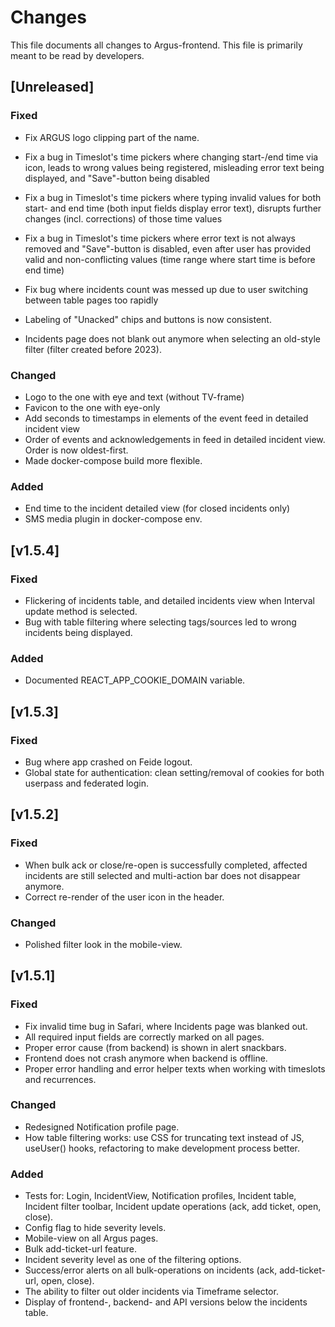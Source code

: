 # Changes
This file documents all changes to Argus-frontend. This file is primarily meant to be read by developers.

## [Unreleased]

### Fixed
- Fix ARGUS logo clipping part of the name.
- Fix a bug in Timeslot's time pickers where changing start-/end time via icon, leads to wrong values being registered, misleading error text being displayed, and "Save"-button being disabled 
- Fix a bug in Timeslot's time pickers where typing invalid values for both start- and end time (both input fields display error text), disrupts further changes (incl. corrections) of those time values
- Fix a bug in Timeslot's time pickers where error text is not always removed and "Save"-button is disabled, even after user has provided valid and non-conflicting values (time range where start time is before end time) 
- Fix bug where incidents count was messed up due to user switching between table pages too rapidly

- Labeling of "Unacked" chips and buttons is now consistent.
- Incidents page does not blank out anymore when selecting an old-style filter (filter created before 2023).


### Changed
- Logo to the one with eye and text (without TV-frame)
- Favicon to the one with eye-only
- Add seconds to timestamps in elements of the event feed in detailed incident view
- Order of events and acknowledgements in feed in detailed incident view. Order is now oldest-first.
- Made docker-compose build more flexible.


### Added
- End time to the incident detailed view (for closed incidents only)
- SMS media plugin in docker-compose env.




## [v1.5.4]
### Fixed
- Flickering of incidents table, and detailed incidents view when Interval update method is selected.
- Bug with table filtering where selecting tags/sources led to wrong incidents being displayed.

### Added
- Documented REACT_APP_COOKIE_DOMAIN variable.

## [v1.5.3]
### Fixed
- Bug where app crashed on Feide logout.
- Global state for authentication: clean setting/removal of cookies for both userpass and federated login.



## [v1.5.2]
### Fixed
- When bulk ack or close/re-open is successfully completed, affected incidents are still selected and multi-action bar does not disappear anymore.
- Correct re-render of the user icon in the header.

### Changed
- Polished filter look in the mobile-view.



## [v1.5.1]
### Fixed
- Fix invalid time bug in Safari, where Incidents page was blanked out.
- All required input fields are correctly marked on all pages.
- Proper error cause (from backend) is shown in alert snackbars.
- Frontend does not crash anymore when backend is offline.
- Proper error handling and error helper texts when working with timeslots and recurrences.

### Changed
- Redesigned Notification profile page.
- How table filtering works: use CSS for truncating text instead of JS, useUser() hooks, refactoring to make development process better.


### Added
- Tests for: Login, IncidentView, Notification profiles, Incident table, Incident filter toolbar, Incident update operations (ack, add ticket, open, close).
- Config flag to hide severity levels.
- Mobile-view on all Argus pages.
- Bulk add-ticket-url feature.
- Incident severity level as one of the filtering options.
- Success/error alerts on all bulk-operations on incidents (ack, add-ticket-url, open, close).
- The ability to filter out older incidents via Timeframe selector.
- Display of frontend-, backend- and API versions below the incidents table.


